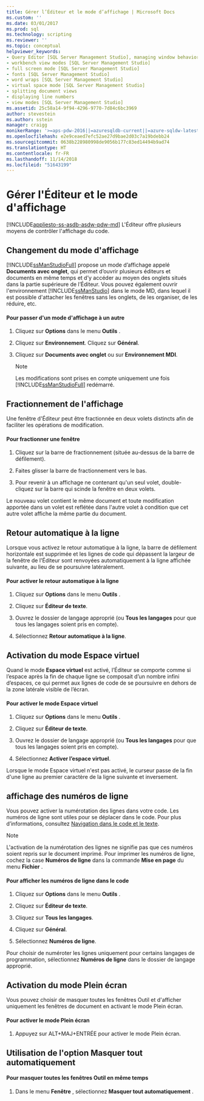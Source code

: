 ```yaml
---
title: Gérer l’Éditeur et le mode d’affichage | Microsoft Docs
ms.custom: ''
ms.date: 03/01/2017
ms.prod: sql
ms.technology: scripting
ms.reviewer: ''
ms.topic: conceptual
helpviewer_keywords:
- Query Editor [SQL Server Management Studio], managing window behavior
- workbench view modes [SQL Server Management Studio]
- full screen mode [SQL Server Management Studio]
- fonts [SQL Server Management Studio]
- word wraps [SQL Server Management Studio]
- virtual space mode [SQL Server Management Studio]
- splitting document views
- displaying line numbers
- view modes [SQL Server Management Studio]
ms.assetid: 25c58a14-9f94-4296-9770-7d84c6bc3969
author: stevestein
ms.author: sstein
manager: craigg
monikerRange: '>=aps-pdw-2016||=azuresqldb-current||=azure-sqldw-latest||>=sql-server-2016||=sqlallproducts-allversions||>=sql-server-linux-2017||=azuresqldb-mi-current'
ms.openlocfilehash: e2e9ceaed7efc52ae27d9bae2d03c7a19bdebb24
ms.sourcegitcommit: 0638b228980998de9056b177c83ed14494b9ad74
ms.translationtype: HT
ms.contentlocale: fr-FR
ms.lasthandoff: 11/14/2018
ms.locfileid: "51643199"
---
```

# <a name="manage-the-editor-and-view-mode"></a>Gérer l'Éditeur et le mode d'affichage
[!INCLUDE[appliesto-ss-asdb-asdw-pdw-md](../../includes/appliesto-ss-asdb-asdw-pdw-md.md)]
  L'Éditeur offre plusieurs moyens de contrôler l'affichage du code.  
  
## <a name="changing-the-view-mode"></a>Changement du mode d'affichage  
 [!INCLUDE[ssManStudioFull](../../includes/ssmanstudiofull-md.md)] propose un mode d’affichage appelé **Documents avec onglet**, qui permet d’ouvrir plusieurs éditeurs et documents en même temps et d’y accéder au moyen des onglets situés dans la partie supérieure de l’Éditeur. Vous pouvez également ouvrir l'environnement [!INCLUDE[ssManStudio](../../includes/ssmanstudio-md.md)] dans le mode MD, dans lequel il est possible d'attacher les fenêtres sans les onglets, de les organiser, de les réduire, etc.  
  
#### <a name="to-switch-between-view-modes"></a>Pour passer d'un mode d'affichage à un autre  
  
1.  Cliquez sur **Options** dans le menu **Outils** .  
  
2.  Cliquez sur **Environnement**. Cliquez sur **Général**.  
  
3.  Cliquez sur **Documents avec onglet** ou sur **Environnement MDI**.  
  
    > [!NOTE]  
    >  Les modifications sont prises en compte uniquement une fois [!INCLUDE[ssManStudioFull](../../includes/ssmanstudiofull-md.md)] redémarré.  
  
## <a name="splitting-the-view"></a>Fractionnement de l'affichage  
 Une fenêtre d'Éditeur peut être fractionnée en deux volets distincts afin de faciliter les opérations de modification.  
  
#### <a name="to-split-a-window"></a>Pour fractionner une fenêtre  
  
1.  Cliquez sur la barre de fractionnement (située au-dessus de la barre de défilement).  
  
2.  Faites glisser la barre de fractionnement vers le bas.  
  
3.  Pour revenir à un affichage ne contenant qu'un seul volet, double-cliquez sur la barre qui scinde la fenêtre en deux volets.  
  
 Le nouveau volet contient le même document et toute modification apportée dans un volet est reflétée dans l'autre volet à condition que cet autre volet affiche la même partie du document.  
  
## <a name="word-wrap"></a>Retour automatique à la ligne  
 Lorsque vous activez le retour automatique à la ligne, la barre de défilement horizontale est supprimée et les lignes de code qui dépassent la largeur de la fenêtre de l'Éditeur sont renvoyées automatiquement à la ligne affichée suivante, au lieu de se poursuivre latéralement.  
  
#### <a name="to-activate-word-wrap"></a>Pour activer le retour automatique à la ligne  
  
1.  Cliquez sur **Options** dans le menu **Outils** .  
  
2.  Cliquez sur **Éditeur de texte**.  
  
3.  Ouvrez le dossier de langage approprié (ou **Tous les langages** pour que tous les langages soient pris en compte).  
  
4.  Sélectionnez **Retour automatique à la ligne**.  
  
## <a name="enabling-virtual-space-mode"></a>Activation du mode Espace virtuel  
 Quand le mode **Espace virtuel** est activé, l’Éditeur se comporte comme si l’espace après la fin de chaque ligne se composait d’un nombre infini d’espaces, ce qui permet aux lignes de code de se poursuivre en dehors de la zone latérale visible de l’écran.  
  
#### <a name="to-enable-virtual-space-mode"></a>Pour activer le mode Espace virtuel  
  
1.  Cliquez sur **Options** dans le menu **Outils** .  
  
2.  Cliquez sur **Éditeur de texte**.  
  
3.  Ouvrez le dossier de langage approprié (ou **Tous les langages** pour que tous les langages soient pris en compte).  
  
4.  Sélectionnez **Activer l’espace virtuel**.  
  
 Lorsque le mode Espace virtuel n'est pas activé, le curseur passe de la fin d'une ligne au premier caractère de la ligne suivante et inversement.  
  
## <a name="displaying-line-numbers"></a>affichage des numéros de ligne  
 Vous pouvez activer la numérotation des lignes dans votre code. Les numéros de ligne sont utiles pour se déplacer dans le code. Pour plus d’informations, consultez [Navigation dans le code et le texte](../../relational-databases/scripting/navigate-code-and-text.md).  
  
> [!NOTE]  
>  L'activation de la numérotation des lignes ne signifie pas que ces numéros soient repris sur le document imprimé. Pour imprimer les numéros de ligne, cochez la case **Numéros de ligne** dans la commande **Mise en page** du menu **Fichier** .  
  
#### <a name="to-display-line-numbers-in-code"></a>Pour afficher les numéros de ligne dans le code  
  
1.  Cliquez sur **Options** dans le menu **Outils** .  
  
2.  Cliquez sur **Éditeur de texte**.  
  
3.  Cliquez sur **Tous les langages**.  
  
4.  Cliquez sur **Général**.  
  
5.  Sélectionnez **Numéros de ligne**.  
  
 Pour choisir de numéroter les lignes uniquement pour certains langages de programmation, sélectionnez **Numéros de ligne** dans le dossier de langage approprié.  
  
## <a name="enabling-full-screen-mode"></a>Activation du mode Plein écran  
 Vous pouvez choisir de masquer toutes les fenêtres Outil et d'afficher uniquement les fenêtres de document en activant le mode Plein écran.  
  
#### <a name="to-enable-full-screen-mode"></a>Pour activer le mode Plein écran  
  
1.  Appuyez sur ALT+MAJ+ENTRÉE pour activer le mode Plein écran.  
  
## <a name="using-auto-hide-all"></a>Utilisation de l'option Masquer tout automatiquement  
  
#### <a name="to-hide-all-the-tool-windows-at-once"></a>Pour masquer toutes les fenêtres Outil en même temps  
  
1.  Dans le menu **Fenêtre** , sélectionnez **Masquer tout automatiquement** .  
  
  
